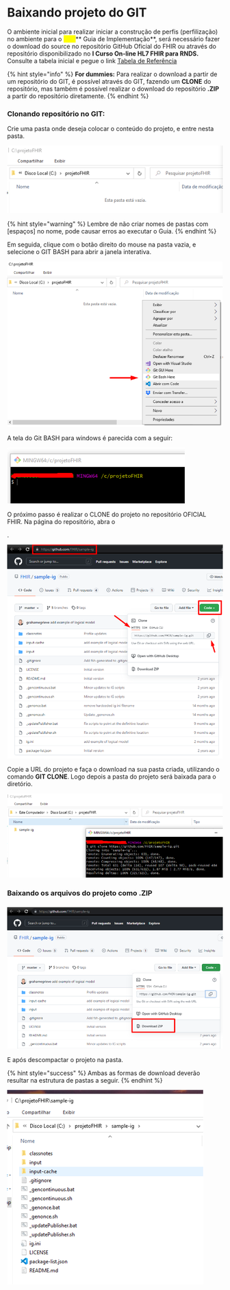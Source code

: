 # Baixando projeto do GIT

O ambiente inicial para realizar iniciar a construção de perfis (perfilização) no ambiente para o <mark style="color:yellow;">****</mark>** Guia de Implementação**, será necessário fazer o download do source no repositório GitHub Oficial do FHIR ou através do repositório disponibilizado no **I Curso On-line HL7 FHIR para RNDS.** Consulte a tabela inicial e pegue o link [Tabela de Referência](../leia-primeiro.md)

{% hint style="info" %}
**For dummies:** Para realizar o download a partir de um repositório do GIT, é possível através do GIT, fazendo um **CLONE** do repositório, mas também é possível realizar o download do repositório **.ZIP** a partir do repositório diretamente.
{% endhint %}

### Clonando repositório no GIT:

Crie uma pasta onde deseja colocar o conteúdo do projeto, e entre nesta pasta.&#x20;

![Pasta vazia criada com nome \[projetoFHIR\].](<../../.gitbook/assets/image (10).png>)

{% hint style="warning" %}
Lembre de não criar nomes de pastas com \[espaços] no nome, pode causar erros ao executar o Guia.
{% endhint %}

Em seguida, clique com o botão direito do mouse na pasta vazia, e selecione o GIT BASH para abrir a janela interativa.&#x20;

![Deve ser a segunda opção \[Git Bash Here\] e abrirá o terminal interativo. A primeira opção é uma interface GUI e pode dificultar.](<../../.gitbook/assets/image (13).png>)

A tela do Git BASH para windows é parecida com a seguir:

![A janela deve mostrar o caminho até a sua pasta.](<../../.gitbook/assets/image (16).png>)

O próximo passo é realizar o CLONE do projeto no repositório OFICIAL FHIR. Na página do repositório, abra o&#x20;

.

![Repositório oficial FHIR.](<../../.gitbook/assets/image (6).png>)

Copie a URL do projeto e faça o download na sua pasta criada, utilizando o comando **GIT CLONE**. Logo depois a pasta do projeto será baixada para o diretório.

![Download do projeto.](<../../.gitbook/assets/image (3).png>)

### Baixando os arquivos do projeto como .ZIP

### &#x20;

![Download da opção ZIP.](../../.gitbook/assets/image.png)

E após descompactar o projeto na pasta.&#x20;

{% hint style="success" %}
Ambas as formas de download deverão resultar na estrutura de pastas a seguir.
{% endhint %}

![](<../../.gitbook/assets/image (5).png>)

